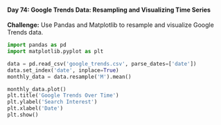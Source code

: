 #### Day 74: Google Trends Data: Resampling and Visualizing Time Series
**Challenge:** Use Pandas and Matplotlib to resample and visualize Google Trends data.

```python
import pandas as pd
import matplotlib.pyplot as plt

data = pd.read_csv('google_trends.csv', parse_dates=['date'])
data.set_index('date', inplace=True)
monthly_data = data.resample('M').mean()

monthly_data.plot()
plt.title('Google Trends Over Time')
plt.ylabel('Search Interest')
plt.xlabel('Date')
plt.show()
```


